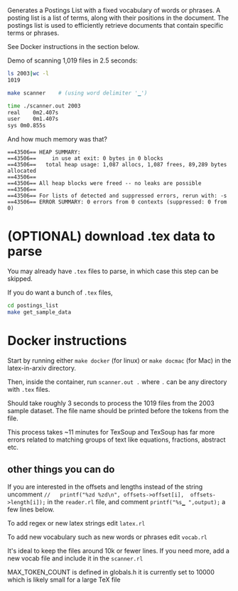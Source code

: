 Generates a Postings List with a fixed vocabulary of words or phrases. 
A posting list is a list of terms, along with their positions in the document. The postings list is used to efficiently retrieve documents that contain specific terms or phrases.

See Docker instructions in the section below.


Demo of scanning 1,019 files in 2.5 seconds: 
```bash
ls 2003|wc -l
1019

make scanner    # (using word delimiter '▁')

time ./scanner.out 2003
real	0m2.407s
user	0m1.407s
sys	0m0.855s

```

And how much memory was that? 
```
==43506== HEAP SUMMARY:
==43506==     in use at exit: 0 bytes in 0 blocks
==43506==   total heap usage: 1,087 allocs, 1,087 frees, 89,289 bytes allocated
==43506==
==43506== All heap blocks were freed -- no leaks are possible
==43506==
==43506== For lists of detected and suppressed errors, rerun with: -s
==43506== ERROR SUMMARY: 0 errors from 0 contexts (suppressed: 0 from 0)
```

# (OPTIONAL) download .tex data to parse

You may already have `.tex` files to parse, in which case this step can be skipped.

If you do want a bunch of `.tex` files, 
```bash
cd postings_list
make get_sample_data
```


# Docker instructions 

Start by running either `make docker` (for linux) or `make docmac` (for Mac) in the latex-in-arxiv directory.


Then, inside the container, run `scanner.out .`
where `.`  can be any directory with `.tex` files.


Should take roughly 3 seconds to process the 1019 files from the 2003 sample dataset.
The file name should be printed before the tokens from the file. 

This process takes ~11 minutes for TexSoup and TexSoup has far more errors related to matching groups of text like equations, fractions, abstract etc.

## other things you can do

If you are interested in the offsets and lengths instead of the 
string uncomment  `//	printf("%zd %zd\n", offsets->offset[i],  offsets->length[i]);`
in the `reader.rl` file, 
and comment `printf("%s▁ ",output);` a few lines below.

To add regex or new latex strings edit `latex.rl`

To add new vocabulary such as new words or phrases edit `vocab.rl`

It's ideal to keep the files around 10k or fewer lines. 
If you need more, add a new vocab file and include it in the `scanner.rl`

MAX_TOKEN_COUNT is defined in globals.h
it is currently set to 10000 which is likely small for a large TeX file 




